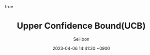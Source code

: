 ---
title: Upper Confidence Bound(UCB)
author: SeHoon
date: 2023-04-06 14:41:30 +0900
categories: [Machine Learning, ML_Theory]
tags: [machine learning, python]
math: true
mermaid: true
---
